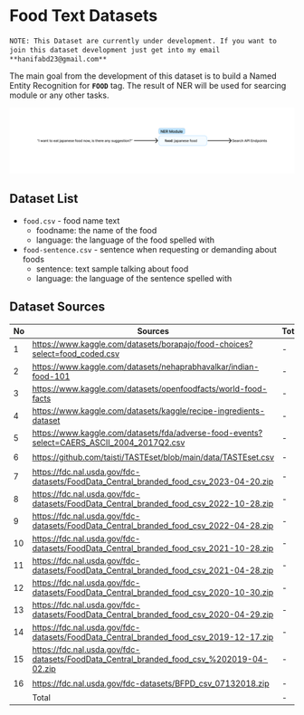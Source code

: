 # **Food Text Datasets**

```
NOTE: This Dataset are currently under development. If you want to join this dataset development just get into my email **hanifabd23@gmail.com**
```

The main goal from the development of this dataset is to build a Named Entity Recognition for **`FOOD`** tag. The result of NER will be used for searcing module or any other tasks.

![pic-1](https://raw.githubusercontent.com/hanifabd/food-text-dataset/master/assets/pic1.png)

## **Dataset List**

- `food.csv` - food name text
    - foodname: the name of the food
    - language: the language of the food spelled with
- `food-sentence.csv` - sentence when requesting or demanding about foods
    - sentence: text sample talking about food
    - language: the language of the sentence spelled with


## **Dataset Sources**
No | Sources | Total | Unique | Status 
 --- | --- | --- | --- | ---
1 | https://www.kaggle.com/datasets/borapajo/food-choices?select=food_coded.csv | - | - | ⌛
2 | https://www.kaggle.com/datasets/nehaprabhavalkar/indian-food-101 | - | - | ⌛
3 | https://www.kaggle.com/datasets/openfoodfacts/world-food-facts | - | - | ⌛
4 | https://www.kaggle.com/datasets/kaggle/recipe-ingredients-dataset | - | - | ⌛
5 | https://www.kaggle.com/datasets/fda/adverse-food-events?select=CAERS_ASCII_2004_2017Q2.csv | - | - | ⌛
6 | https://github.com/taisti/TASTEset/blob/main/data/TASTEset.csv | - | - | ⌛
7 | https://fdc.nal.usda.gov/fdc-datasets/FoodData_Central_branded_food_csv_2023-04-20.zip | - | - | ⌛
8 | https://fdc.nal.usda.gov/fdc-datasets/FoodData_Central_branded_food_csv_2022-10-28.zip | - | - | ⌛
9 | https://fdc.nal.usda.gov/fdc-datasets/FoodData_Central_branded_food_csv_2022-04-28.zip | - | - | ⌛
10 | https://fdc.nal.usda.gov/fdc-datasets/FoodData_Central_branded_food_csv_2021-10-28.zip | - | - | ⌛
11 | https://fdc.nal.usda.gov/fdc-datasets/FoodData_Central_branded_food_csv_2021-04-28.zip | - | - | ⌛
12 | https://fdc.nal.usda.gov/fdc-datasets/FoodData_Central_branded_food_csv_2020-10-30.zip | - | - | ⌛
13 | https://fdc.nal.usda.gov/fdc-datasets/FoodData_Central_branded_food_csv_2020-04-29.zip | - | - | ⌛
14 | https://fdc.nal.usda.gov/fdc-datasets/FoodData_Central_branded_food_csv_2019-12-17.zip | - | - | ⌛
15 | https://fdc.nal.usda.gov/fdc-datasets/FoodData_Central_branded_food_csv_%202019-04-02.zip | - | - | ⌛
16 | https://fdc.nal.usda.gov/fdc-datasets/BFPD_csv_07132018.zip | - | - | ⌛
  || Total | - | - |